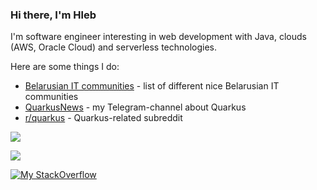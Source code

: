 ### Hi there, I'm Hleb

I'm software engineer interesting in web development with Java, clouds (AWS, Oracle Cloud) and serverless technologies.

Here are some things I do:
 - [Belarusian IT communities](https://github.com/hleb-kastseika/belarusian-it-communities) - list of different nice Belarusian IT communities
 - [QuarkusNews](https://t.me/quarkusnews) - my Telegram-channel about Quarkus
 - [r/quarkus](https://www.reddit.com/r/quarkus) - Quarkus-related subreddit

![](https://github-profile-summary-cards.vercel.app/api/cards/profile-details?username=hleb-kastseika&theme=default)

![](https://github-profile-summary-cards.vercel.app/api/cards/stats?username=hleb-kastseika&theme=default)

[![My StackOverflow](https://github-readme-stackoverflow.vercel.app/?userID=1145792)](https://stackoverflow.com/users/1145792/hleb-kastseika)
